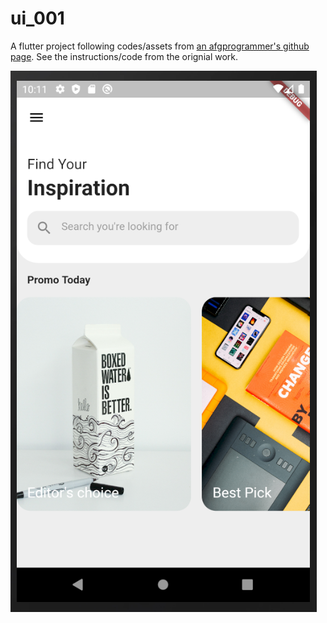 # ui_001

A flutter project following codes/assets from [an afgprogrammer's github page](https://github.com/afgprogrammer/flutter-inspiration-app-ui). See the instructions/code from the orignial work.

![HomePage](home_page.png)